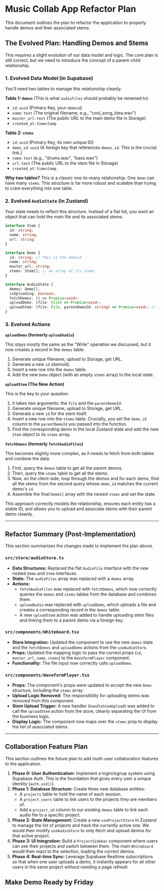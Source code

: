 # Music Collab App Refactor Plan

This document outlines the plan to refactor the application to properly handle demos and their associated stems.

## The Evolved Plan: Handling Demos and Stems

This requires a slight evolution of our data model and logic. The core plan is still correct, but we need to introduce the concept of a parent-child relationship.

### 1. Evolved Data Model (in Supabase)

You'll need two tables to manage this relationship cleanly:

**Table 1: `demos`** (This is what `audiofiles` should probably be renamed to)

*   `id`: `uuid` (Primary Key, your `demoid`)
*   `name`: `text` (The original filename, e.g., "cool_song_idea.wav")
*   `master_url`: `text` (The public URL to the main demo file in Storage)
*   `created_at`: `timestamp`

**Table 2: `stems`**

*   `id`: `uuid` (Primary Key, its own unique ID)
*   `demo_id`: `uuid` (A foreign key that references `demos.id`. This is the crucial link.)
*   `name`: `text` (e.g., "drums.wav", "bass.wav")
*   `url`: `text` (The public URL to the stem file in Storage)
*   `created_at`: `timestamp`

**Why two tables?** This is a classic one-to-many relationship. One `demo` can have many `stems`. This structure is far more robust and scalable than trying to cram everything into one table.

### 2. Evolved `AudioState` (in Zustand)

Your state needs to reflect this structure. Instead of a flat list, you want an object that can hold the main file and its associated stems.

```typescript
interface Stem {
  id: string;
  name: string;
  url: string;
}

interface Demo {
  id: string; // This is the demoid
  name: string;
  master_url: string;
  stems: Stem[]; // An array of its stems
}

interface AudioState {
  demos: Demo[];
  isUploading: boolean;
  fetchDemos: () => Promise<void>;
  uploadDemo: (file: File) => Promise<void>;
  uploadStem: (file: File, parentDemoId: string) => Promise<void>; // <-- New Action
}
```

### 3. Evolved Actions

**`uploadDemo` (formerly `uploadAudio`)**

This stays mostly the same as the "Write" operation we discussed, but it now creates a record in the `demos` table.

1.  Generate unique filename, upload to Storage, get URL.
2.  Generate a new `id` (demoid).
3.  Insert a new row into the `demos` table.
4.  Add the new `Demo` object (with an empty `stems` array) to the local state.

**`uploadStem` (The New Action)**

This is the key to your question.

1.  It takes two arguments: the `file` and the `parentDemoId`.
2.  Generate unique filename, upload to Storage, get URL.
3.  Generate a new `id` for the stem itself.
4.  Insert a new row into the `stems` table. Crucially, you set the `demo_id` column to the `parentDemoId` you passed into the function.
5.  Find the corresponding demo in the local Zustand state and add the new `Stem` object to its `stems` array.

**`fetchDemos` (formerly `fetchAudioFiles`)**

This becomes slightly more complex, as it needs to fetch from both tables and combine the data.

1.  First, query the `demos` table to get all the parent demos.
2.  Then, query the `stems` table to get all the stems.
3.  Now, on the client-side, loop through the demos and for each demo, find all the stems from the second query whose `demo_id` matches the current demo's `id`.
4.  Assemble the final `Demo[]` array with the nested `stems` and set the state.

This approach correctly models the relationship, ensures each entity has a stable ID, and allows you to upload and associate stems with their parent demo cleanly.

---

## Refactor Summary (Post-Implementation)

This section summarizes the changes made to implement the plan above.

### `src/store/audioStore.ts`

*   **Data Structures:** Replaced the flat `AudioFile` interface with the new nested `Demo` and `Stem` interfaces.
*   **State:** The `audioFiles` array was replaced with a `demos` array.
*   **Actions:**
    *   `fetchAudioFiles` was replaced with `fetchDemos`, which now correctly queries the `demos` and `stems` tables from the database and combines them.
    *   `uploadAudio` was replaced with `uploadDemo`, which uploads a file and creates a corresponding record in the `demos` table.
    *   A new `uploadStem` action was added to handle uploading stem files and linking them to a parent demo via a foreign key.

### `src/components/Whiteboard.tsx`

*   **Store Integration:** Updated the component to use the new `demos` state and the `fetchDemos` and `uploadDemo` actions from the `useAudioStore`.
*   **Props:** Updated the mapping logic to pass the correct props (`id`, `master_url`, `name`, `stems`) to the `WaveformPlayer` component.
*   **Functionality:** The file input now correctly calls `uploadDemo`.

### `src/components/WaveformPlayer.tsx`

*   **Props:** The component's props were updated to accept the new `Demo` structure, including the `stems` array.
*   **Upload Logic Removed:** The responsibility for uploading stems was removed from this component.
*   **Stem Upload Trigger:** A new handler (`handleStemUpload`) was added to call the `uploadStem` action from the store, cleanly separating the UI from the business logic.
*   **Display Logic:** The component now maps over the `stems` prop to display the list of associated stems.

---

## Collaboration Feature Plan

This section outlines the future plan to add multi-user collaboration features to the application.

1.  **Phase 0: User Authentication:** Implement a login/signup system using Supabase Auth. This is the foundation that gives every user a unique identity (`auth.uid()`).
2.  **Phase 1: Database Structure:** Create three new database entities:
    *   A `projects` table to hold the name of each session.
    *   A `project_users` table to link users to the projects they are members of.
    *   Add a `project_id` column to our existing `demos` table to link each audio file to a specific project.
3.  **Phase 2: State Management:** Create a new `useProjectStore` in Zustand to manage the list of projects and track the currently active one. We would then modify `useAudioStore` to only fetch and upload demos for that active project.
4.  **Phase 3: UI Integration:** Build a `ProjectSidebar` component where users can see their projects and switch between them. The main `Whiteboard` would then react to the selection, loading the correct demos.
5.  **Phase 4: Real-time Sync:** Leverage Supabase Realtime subscriptions so that when one user uploads a demo, it instantly appears for all other users in the same project without needing a page refresh.

## Make Demo Ready by Friday 